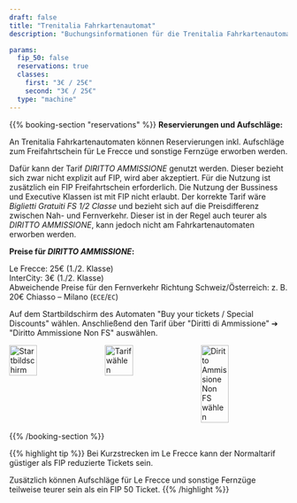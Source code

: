 ```yaml
---
draft: false
title: "Trenitalia Fahrkartenautomat"
description: "Buchungsinformationen für die Trenitalia Fahrkartenautomaten."

params:
  fip_50: false
  reservations: true
  classes:
    first: "3€ / 25€"
    second: "3€ / 25€"
  type: "machine"
---
```


{{% booking-section "reservations" %}}
**Reservierungen und Aufschläge:**

An Trenitalia Fahrkartenautomaten können Reservierungen inkl. Aufschläge zum Freifahrtschein für Le Frecce und sonstige Fernzüge erworben werden.

Dafür kann der Tarif _DIRITTO AMMISSIONE_ genutzt werden. Dieser bezieht sich zwar nicht explizit auf FIP, wird aber akzeptiert. Für die Nutzung ist zusätzlich ein FIP Freifahrtschein erforderlich. Die Nutzung der Bussiness und Executive Klassen ist mit FIP nicht erlaubt. Der korrekte Tarif wäre _Biglietti Gratuiti FS 1/2 Classe_ und bezieht sich auf die Preisdifferenz zwischen Nah- und Fernverkehr. Dieser ist in der Regel auch teurer als _DIRITTO AMMISSIONE_, kann jedoch nicht am Fahrkartenautomaten erworben werden.

**Preise für _DIRITTO AMMISSIONE_:**

Le Frecce: 25€ (1./2. Klasse) \
InterCity: 3€ (1./2. Klasse) \
Abweichende Preise für den Fernverkehr Richtung Schweiz/Österreich: z. B. 20€ Chiasso – Milano (`ECE`/`EC`)

Auf dem Startbildschirm des Automaten "Buy your tickets / Special Discounts" wählen. Anschließend den Tarif über "Diritti di Ammissione" &#10132; "Diritto Ammissione Non FS" auswählen.

<!-- TODO: Replace with markdown image and find ways to customize width -->
<div style="display: flex; gap: 1rem; margin-bottom: 1rem;">
    <img src="/en/booking/fs-ticket-machine/machine_1.webp" alt="Startbildschirm" style="width: 32%;">
    <img src="/en/booking/fs-ticket-machine/machine_2.webp" alt="Tarif wählen" style="width: 32%;">
    <img src="/en/booking/fs-ticket-machine/machine_3.webp" alt="Diritto Ammissione Non FS wählen" style="width: 32%;">
</div>

{{% /booking-section %}}

{{% highlight tip %}}
Bei Kurzstrecken im Le Frecce kann der Normaltarif güstiger als FIP reduzierte Tickets sein.

Zusätzlich können Aufschläge für Le Frecce und sonstige Fernzüge teilweise teurer sein als ein FIP 50 Ticket.
{{% /highlight %}}

